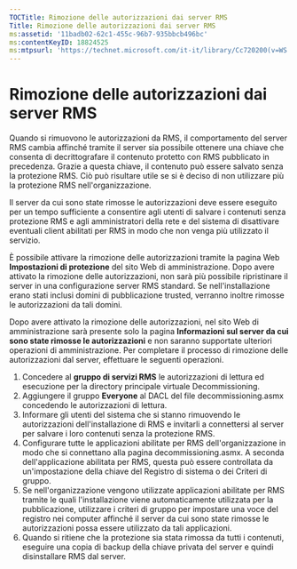 ```yaml
---
TOCTitle: Rimozione delle autorizzazioni dai server RMS
Title: Rimozione delle autorizzazioni dai server RMS
ms:assetid: '11badb02-62c1-455c-96b7-935bbcb496bc'
ms:contentKeyID: 18824525
ms:mtpsurl: 'https://technet.microsoft.com/it-it/library/Cc720200(v=WS.10)'
---
```


Rimozione delle autorizzazioni dai server RMS
=============================================

Quando si rimuovono le autorizzazioni da RMS, il comportamento del server RMS cambia affinché tramite il server sia possibile ottenere una chiave che consenta di decrittografare il contenuto protetto con RMS pubblicato in precedenza. Grazie a questa chiave, il contenuto può essere salvato senza la protezione RMS. Ciò può risultare utile se si è deciso di non utilizzare più la protezione RMS nell'organizzazione.

Il server da cui sono state rimosse le autorizzazioni deve essere eseguito per un tempo sufficiente a consentire agli utenti di salvare i contenuti senza protezione RMS e agli amministratori della rete e del sistema di disattivare eventuali client abilitati per RMS in modo che non venga più utilizzato il servizio.

È possibile attivare la rimozione delle autorizzazioni tramite la pagina Web **Impostazioni di protezione** del sito Web di amministrazione. Dopo avere attivato la rimozione delle autorizzazioni, non sarà più possibile ripristinare il server in una configurazione server RMS standard. Se nell'installazione erano stati inclusi domini di pubblicazione trusted, verranno inoltre rimosse le autorizzazioni da tali domini.

Dopo avere attivato la rimozione delle autorizzazioni, nel sito Web di amministrazione sarà presente solo la pagina **Informazioni sul server da cui sono state rimosse le autorizzazioni** e non saranno supportate ulteriori operazioni di amministrazione. Per completare il processo di rimozione delle autorizzazioni dal server, effettuare le seguenti operazioni.

1.  Concedere al **gruppo di servizi RMS** le autorizzazioni di lettura ed esecuzione per la directory principale virtuale Decommissioning.
2.  Aggiungere il gruppo **Everyone** al DACL del file decommissioning.asmx concedendo le autorizzazioni di lettura.
3.  Informare gli utenti del sistema che si stanno rimuovendo le autorizzazioni dell'installazione di RMS e invitarli a connettersi al server per salvare i loro contenuti senza la protezione RMS.
4.  Configurare tutte le applicazioni abilitate per RMS dell'organizzazione in modo che si connettano alla pagina decommissioning.asmx. A seconda dell'applicazione abilitata per RMS, questa può essere controllata da un'impostazione della chiave del Registro di sistema o dei Criteri di gruppo.
5.  Se nell'organizzazione vengono utilizzate applicazioni abilitate per RMS tramite le quali l'installazione viene automaticamente utilizzata per la pubblicazione, utilizzare i criteri di gruppo per impostare una voce del registro nei computer affinché il server da cui sono state rimosse le autorizzazioni possa essere utilizzato da tali applicazioni.
6.  Quando si ritiene che la protezione sia stata rimossa da tutti i contenuti, eseguire una copia di backup della chiave privata del server e quindi disinstallare RMS dal server.
